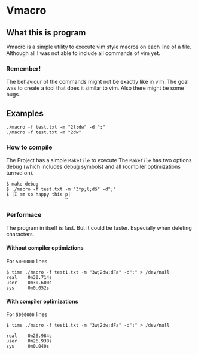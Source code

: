 # Vmacro

## What this is program

Vmacro is a simple utility to execute vim style macros on each line of a file.
Although all I was not able to include all commands of vim yet. 

### Remember!
The behaviour of the commands might not be exactly like in vim.
The goal was to create a tool that does it similar to vim.
Also there might be some bugs.

## Examples

```console
./macro -f test.txt -m "2l;dw" -d ";"
./macro -f test.txt -m "2dw"

```

### How to compile 

The Project has a simple `Makefile` to execute
The `Makefile` has two options debug (which includes debug symbols)
and all (compiler optimizations turned on).

```console
$ make debug
$ ./macro -f test.txt -m "3fp;l;d$" -d";"
$ |I am so happy this p|
                      ^
```

### Performace
The program in itself is fast. But it could be faster.
Especially when deleting characters.

#### Without compiler optimiztions
For `5000000` lines
```console
$ time ./macro -f test1.txt -m "3w;2dw;dFa" -d";" > /dev/null
real    0m30.714s
user    0m30.600s
sys     0m0.052s
```

#### With compiler optimizations
For `5000000` lines
```console
$ time ./macro -f test1.txt -m "3w;2dw;dFa" -d";" > /dev/null

real    0m26.984s
user    0m26.938s
sys     0m0.040s
```

